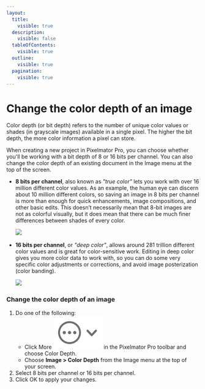 ```yaml
---
layout:
  title:
    visible: true
  description:
    visible: false
  tableOfContents:
    visible: true
  outline:
    visible: true
  pagination:
    visible: true
---
```


# Change the color depth of an image

Color depth (or bit depth) refers to the number of unique color values or shades (in grayscale images) available in a single pixel. The higher the bit depth, the more color information a pixel can store.

When creating a new project in Pixelmator Pro, you can choose whether you'll be working with a bit depth of 8 or 16 bits per channel. You can also change the color depth of an existing document in the Image menu at the top of the screen.

*   **8 bits per channel**, also known as _"true color"_ lets you work with over 16 million different color values. As an example, the human eye can discern about 10 million different colors, so saving an image in 8 bits per channel is more than enough for quick enhancements, image compositions, and other basic edits. This doesn’t necessarily mean that 8-bit images are not as colorful visually, but it does mean that there can be much finer differences between shades of every color.

    ![](https://help.pixelmator.com/pixelmator-pro/3.5/assets/English/1587718209000.jpeg)
*   **16 bits per channel**, or _"deep color"_, allows around 281 trillion different color values and is great for color-sensitive work. Editing in deep color gives you more color data to work with, so you can do some very specific color adjustments or corrections, and avoid image posterization (color banding).

    ![](https://help.pixelmator.com/pixelmator-pro/3.5/assets/English/1587718205000.jpeg)

### Change the color depth of an image

1. Do one of the following:
   * Click More <img src="../.gitbook/assets/More-+-arrow.png" alt="" data-size="line"> in the Pixelmator Pro toolbar and choose Color Depth.
   * Choose **Image > Color Depth** from the Image menu at the top of your screen.
2. Select 8 bits per channel or 16 bits per channel.
3. Click OK to apply your changes.
